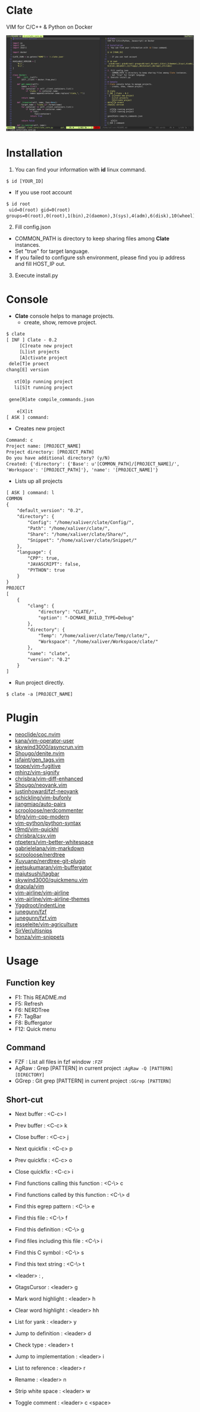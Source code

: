 # Clate
VIM for C/C++ & Python on Docker

![clate](img/clate.png "clate")

# Installation
1. You can find your information with **id** linux command.
```
$ id [YOUR_ID]
```
  - If you use root account
```
$ id root
 uid=0(root) gid=0(root) groups=0(root),0(root),1(bin),2(daemon),3(sys),4(adm),6(disk),10(wheel),11(floppy),20(dialout),26(tape),27(video)
```
2. Fill config.json
  - COMMON_PATH is directory to keep sharing files among **Clate** instances.
  - Set "true" for target language.
  - If you failed to configure ssh environment, please find you ip address and fill HOST_IP out.
3. Execute install.py

# Console
* **Clate** console helps to manage projects.
  - create, show, remove project.
```
$ clate
[ INF ] Clate - 0.2
     [C]reate new project
     [L]ist projects
     [A]ctivate project
 dele[T]e proect
chang[E] version

   st[O]p running project
   li[S]t running project

 gene[R]ate compile_commands.json

    e[X]it
[ ASK ] command:
```
* Creates new project
```
Command: c
Project name: [PROJECT_NAME]
Project directory: [PROJECT_PATH]
Do you have additional directory? (y/N)
Created: {'directory': {'Base': u'[COMMON_PATH]/[PROJECT_NAME]/', 'Workspace': '[PROJECT_PATH]'}, 'name': '[PROJECT_NAME]'}
```
* Lists up all projects
```
[ ASK ] command: l
COMMON
{
    "default_version": "0.2",
    "directory": {
        "Config": "/home/xaliver/clate/Config/",
        "Path": "/home/xaliver/clate/",
        "Share": "/home/xaliver/clate/Share/",
        "Snippet": "/home/xaliver/clate/Snippet/"
    },
    "language": {
        "CPP": true,
        "JAVASCRIPT": false,
        "PYTHON": true
    }
}
PROJECT
[
    {
        "clang": {
            "directory": "CLATE/",
            "option": "-DCMAKE_BUILD_TYPE=Debug"
        },
        "directory": {
            "Temp": "/home/xaliver/clate/Temp/clate/",
            "Workspace": "/home/xaliver/Workspace/clate/"
        },
        "name": "clate",
        "version": "0.2"
    }
]

```
* Run project directly.
```
$ clate -a [PROJECT_NAME]
```

# Plugin
* [neoclide/coc.nvim](https://github.com/neoclide/coc.nvim)
* [kana/vim-operator-user](https://github.com/kana/vim-operator-user)
* [skywind3000/asyncrun.vim](https://github.com/skywind3000/asyncrun.vim)
* [Shougo/denite.nvim](https://github.com/Shougo/denite.nvim)
* [jsfaint/gen_tags.vim](https://github.com/jsfaint/gen_tags.vim)
* [tpope/vim-fugitive](https://github.com/tpope/vim-fugitive)
* [mhinz/vim-signify](https://github.com/mhinz/vim-signify)
* [chrisbra/vim-diff-enhanced](https://github.com/chrisbra/vim-diff-enhanced)
* [Shougo/neoyank.vim](https://github.com/Shougo/neoyank.vim)
* [justinhoward/fzf-neoyank](https://github.com/justinhoward/fzf-neoyank)
* [schickling/vim-bufonly](https://github.com/schickling/vim-bufonly)
* [jiangmiao/auto-pairs](https://github.com/jiangmiao/auto-pairs)
* [scrooloose/nerdcommenter](https://github.com/scrooloose/nerdcommenter)
* [bfrg/vim-cpp-modern](https://github.com/bfrg/vim-cpp-modern)
* [vim-python/python-syntax](https://github.com/vim-python/python-syntax)
* [t9md/vim-quickhl](https://github.com/t9md/vim-quickhl)
* [chrisbra/csv.vim](https://github.com/chrisbra/csv.vim)
* [ntpeters/vim-better-whitespace](https://github.com/ntpeters/vim-better-whitespace)
* [gabrielelana/vim-markdown](https://github.com/gabrielelana/vim-markdown)
* [scrooloose/nerdtree](https://github.com/scrooloose/nerdtree)
* [Xuyuanp/nerdtree-git-plugin](https://github.com/Xuyuanp/nerdtree-git-plugin)
* [jeetsukumaran/vim-buffergator](https://github.com/jeetsukumaran/vim-buffergator)
* [majutsushi/tagbar](https://github.com/majutsushi/tagbar)
* [skywind3000/quickmenu.vim](https://github.com/skywind3000/quickmenu.vim)
* [dracula/vim](https://github.com/dracula/vim)
* [vim-airline/vim-airline](https://github.com/vim-airline/vim-airline)
* [vim-airline/vim-airline-themes](https://github.com/vim-airline/vim-airline-themes)
* [Yggdroot/indentLine](https://github.com/Yggdroot/indentLine)
* [junegunn/fzf](https://github.com/junegunn/fzf)
* [junegunn/fzf.vim](https://github.com/junegunn/fzf.vim)
* [jesseleite/vim-agriculture](https://github.com/jesseleite/vim-agriculture)
* [SirVer/ultisnips](https://github.com/SirVer/ultisnips)
* [honza/vim-snippets](https://github.com/honza/vim-snippets)

# Usage

## Function key
* F1: This README.md
* F5: Refresh
* F6: NERDTree
* F7: TagBar
* F8: Buffergator
* F12: Quick menu

## Command
* FZF       : List all files in fzf window
```:FZF```
* AgRaw     : Grep [PATTERN] in current project
```:AgRaw -Q [PATTERN] [DIRECTORY]```
* GGrep     : Git grep [PATTERN] in current project
```:GGrep [PATTERN]```

## Short-cut
* Next buffer              : &lt;C-c> l
* Prev buffer              : &lt;C-c> k
* Close buffer             : &lt;C-c> j

* Next quickfix            : &lt;C-c> p
* Prev quickfix            : &lt;C-c> o
* Close quickfix           : &lt;C-c> i

* Find functions calling
      this function        : &lt;C-\\> c
* Find functions called
      by this function     : &lt;C-\\> d
* Find this egrep pattern  : &lt;C-\\> e
* Find this file           : &lt;C-\\> f
* Find this definition     : &lt;C-\\> g
* Find files including
      this file            : &lt;C-\\> i
* Find this C symbol       : &lt;C-\\> s
* Find this text string    : &lt;C-\\> t

* &lt;leader>              : ,
* GtagsCursor              : &lt;leader> g
* Mark word highlight      : &lt;leader> h
* Clear word highlight     : &lt;leader> hh

* List for yank            : &lt;leader> y

* Jump to definition       : &lt;leader> d
* Check type               : &lt;leader> t
* Jump to implementation   : &lt;leader> i
* List to reference        : &lt;leader> r
* Rename                   : &lt;leader> n

* Strip white space        : &lt;leader> w

* Toggle comment           : &lt;leader> c &lt;space>
